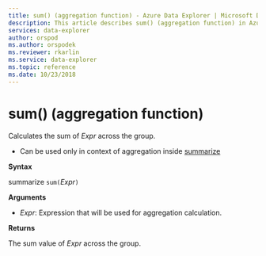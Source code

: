 ```yaml
---
title: sum() (aggregation function) - Azure Data Explorer | Microsoft Docs
description: This article describes sum() (aggregation function) in Azure Data Explorer.
services: data-explorer
author: orspod
ms.author: orspodek
ms.reviewer: rkarlin
ms.service: data-explorer
ms.topic: reference
ms.date: 10/23/2018
---
```

# sum() (aggregation function)

Calculates the sum of *Expr* across the group. 

* Can be used only in context of aggregation inside [summarize](summarizeoperator.md)

**Syntax**

summarize `sum(`*Expr*`)`

**Arguments**

* *Expr*: Expression that will be used for aggregation calculation. 

**Returns**

The sum value of *Expr* across the group.
 